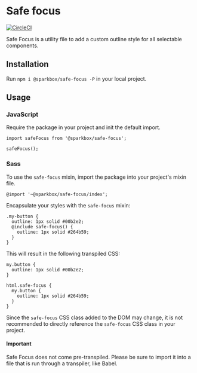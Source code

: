 # Safe focus
[![CircleCI](https://circleci.com/gh/sparkbox/safe-focus/tree/master.svg?style=svg)](https://circleci.com/gh/sparkbox/safe-focus/tree/master)

Safe Focus is a utility file to add a custom outline style for all selectable components.

## Installation
Run `npm i @sparkbox/safe-focus -P` in your local project.

## Usage

### JavaScript
Require the package in your project and init the default import.
```
import safeFocus from '@sparkbox/safe-focus';

safeFocus();
```

### Sass
To use the `safe-focus` mixin, import the package into your project's mixin file.
```
@import '~@sparkbox/safe-focus/index';
```

Encapsulate your styles with the `safe-focus` mixin:
```
.my-button {
  outline: 1px solid #00b2e2;
  @include safe-focus() {
    outline: 1px solid #264b59;
  }
}
```

This will result in the following transpiled CSS:
```
my.button {
  outline: 1px solid #00b2e2;
}

html.safe-focus {
  my.button {
    outline: 1px solid #264b59;
  }
}
```

Since the `safe-focus` CSS class added to the DOM may change, it is not recommended to directly reference the `safe-focus` CSS class in your project.

#### Important
Safe Focus does not come pre-transpiled. Please be sure to import it into a file that is run through a transpiler, like Babel.

